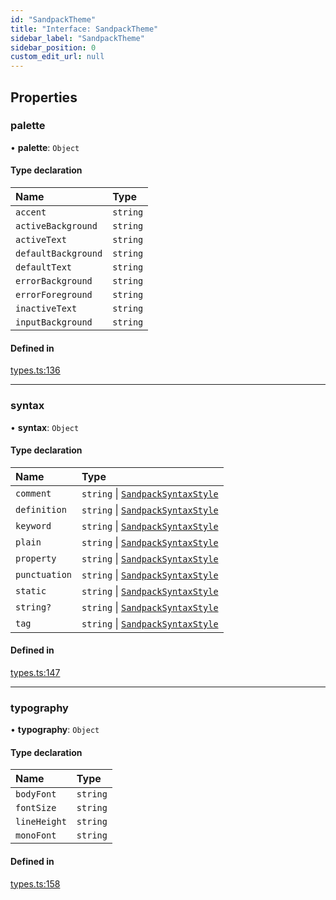 ```yaml
---
id: "SandpackTheme"
title: "Interface: SandpackTheme"
sidebar_label: "SandpackTheme"
sidebar_position: 0
custom_edit_url: null
---
```


## Properties

### palette

• **palette**: `Object`

#### Type declaration

| Name | Type |
| :------ | :------ |
| `accent` | `string` |
| `activeBackground` | `string` |
| `activeText` | `string` |
| `defaultBackground` | `string` |
| `defaultText` | `string` |
| `errorBackground` | `string` |
| `errorForeground` | `string` |
| `inactiveText` | `string` |
| `inputBackground` | `string` |

#### Defined in

[types.ts:136](https://github.com/codesandbox/sandpack/blob/e7cb439/sandpack-react/src/types.ts#L136)

___

### syntax

• **syntax**: `Object`

#### Type declaration

| Name | Type |
| :------ | :------ |
| `comment` | `string` \| [`SandpackSyntaxStyle`](SandpackSyntaxStyle) |
| `definition` | `string` \| [`SandpackSyntaxStyle`](SandpackSyntaxStyle) |
| `keyword` | `string` \| [`SandpackSyntaxStyle`](SandpackSyntaxStyle) |
| `plain` | `string` \| [`SandpackSyntaxStyle`](SandpackSyntaxStyle) |
| `property` | `string` \| [`SandpackSyntaxStyle`](SandpackSyntaxStyle) |
| `punctuation` | `string` \| [`SandpackSyntaxStyle`](SandpackSyntaxStyle) |
| `static` | `string` \| [`SandpackSyntaxStyle`](SandpackSyntaxStyle) |
| `string?` | `string` \| [`SandpackSyntaxStyle`](SandpackSyntaxStyle) |
| `tag` | `string` \| [`SandpackSyntaxStyle`](SandpackSyntaxStyle) |

#### Defined in

[types.ts:147](https://github.com/codesandbox/sandpack/blob/e7cb439/sandpack-react/src/types.ts#L147)

___

### typography

• **typography**: `Object`

#### Type declaration

| Name | Type |
| :------ | :------ |
| `bodyFont` | `string` |
| `fontSize` | `string` |
| `lineHeight` | `string` |
| `monoFont` | `string` |

#### Defined in

[types.ts:158](https://github.com/codesandbox/sandpack/blob/e7cb439/sandpack-react/src/types.ts#L158)

